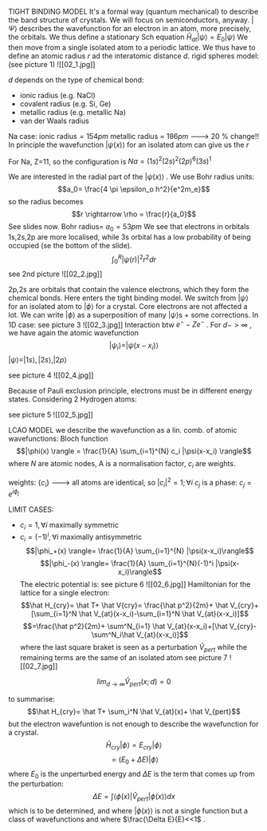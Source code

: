 TIGHT BINDING MODEL
It's a formal way (quantum  mechanical)  to describe the band structure of crystals. We will focus on semiconductors, anyway. $|\Psi \rangle$ describes the wavefunction for an electron in an atom, more precisely, the orbitals. We thus define a stationary Sch equation $\hat H_{at} |\psi \rangle = E_0 |\psi \rangle$ 
We then move from a single isolated atom to a periodic lattice. We thus have to define an atomic radius $r$ ad the interatomic distance $d$. 
rigid spheres model: (see picture 1) 
![[02_1.jpg]]


$d$ depends on the type of chemical bond:
- ionic radius (e.g. NaCl)
- covalent radius (e.g. Si, Ge)
- metallic radius (e.g. metallic Na)
- van der Waals radius

Na case:
 ionic radius$= 154 pm$
metallic radius = $186 pm$  ---> 20 % change!!
In principle the wavefunction $|\psi (x) \rangle$ for an isolated atom can give us the $r$

For Na, Z=11, so the configuration is $Na= (1s)^2(2s)^2(2p)^6(3s)^1$ 

We are interested in the radial part of the $|\psi (x)\rangle$ . We use Bohr radius units: $$a_0= \frac{4 \pi \epsilon_o h^2}{e^2m_e}$$
so the radius becomes $$r \rightarrow \rho = \frac{r}{a_0}$$
See slides now. 
Bohr radius= $a_0=53 pm$
We see that electrons in orbitals 1s,2s,2p are more localised, while 3s orbital has a low probability of being occupied (se the bottom of the slide).
$$\int_0^R |\psi(r)|^2 r^2 dr$$
see 2nd picture
![[02_2.jpg]]


2p,2s are orbitals that contain the valence electrons, which they form the chemical bonds.
Here enters the tight binding model. We switch from $|\psi\rangle$ for an isolated atom to $|\phi \rangle$ for a crystal. Core electrons are not affected a lot. We can write $|\phi \rangle$ as a superposition of many $|\psi \rangle$s + some corrections. In 1D case:
see picture 3
![[02_3.jpg]]
Interaction btw $e^--Ze^-$ . For $d-> \infty$ , we have again the atomic wavefunction
$$|\psi_i \rangle= |\psi(x-x_i) \rangle$$
$|\psi \rangle= |1s \rangle, |2s \rangle, |2p \rangle$ 

see picture 4
![[02_4.jpg]]

Because of Pauli exclusion principle, electrons must be in different energy states. Considering 2 Hydrogen atoms:

see picture 5
![[02_5.jpg]]

LCAO MODEL
we describe the wavefunction as a lin. comb. of atomic wavefunctions: Bloch function$$|\phi(x) \rangle = \frac{1}{A} \sum_{i=1}^{N} c_i |\psi(x-x_i) \rangle$$
where $N$ are atomic nodes, A is a normalisation factor, $c_i$ are weights.

weights: $\{ c_i\}$ ---> all atoms are identical, so $|c_i|^2=1; \forall i$
$c_j$ is a phase: $c_j= e^{i\phi_j}$ 

LIMIT CASES:
- $c_i = 1, \forall i$ maximally symmetric
- $c_i= (-1)^i, \forall i$ maximally antisymmetric
 $$|\phi_+(x) \rangle= \frac{1}{A} \sum_{i=1}^{N} |\psi(x-x_i)\rangle$$
  $$|\phi_-(x) \rangle= \frac{1}{A} \sum_{i=1}^{N}(-1)^i |\psi(x-x_i)\rangle$$
  The electric potential is: see picture 6
  ![[02_6.jpg]]
  Hamiltonian for the lattice for a single electron: $$\hat H_{cry}= \hat T+ \hat V{cry}= \frac{\hat p^2}{2m}+ \hat V_{cry}+[\sum_{i=1}^N \hat V_{at}(x-x_i)-\sum_{i=1}^N \hat V_{at}(x-x_i)]$$
  $$=\frac{\hat p^2}{2m}+ \sum^N_{i=1} \hat V_{at}(x-x_i)+[\hat V_{cry}- \sum^N_i\hat V_{at}(x-x_i)]$$
  where the last square braket is seen as a perturbation $\hat V_{pert}$
  while the remaining terms are the same of an isolated atom
see picture 7
![[02_7.jpg]]

$$lim_{d \rightarrow \infty}\hat V_{pert}(x;d)=0$$

to summarise: $$\hat H_{cry}= \hat T+ \sum_i^N \hat V_{at}(x)+ \hat V_{pert}$$
but the electron wavefuntion is not enough to describe the wavefunction for a crystal. $$\hat H_{cry}|\phi\rangle= E_{cry}|\phi\rangle$$
$$=(E_0+ \Delta E) |\phi \rangle$$
where $E_0$ is the unperturbed energy and $\Delta E$ is the term that comes up from the perturbation: $$\Delta E = \int \langle\phi(x)|\hat V_{pert}|\phi(x)\rangle dx$$
which is to be determined, and where $|\phi(x)\rangle$ is not a single function but a class of wavefunctions and where $\frac{\Delta E}{E}<<1$ .
